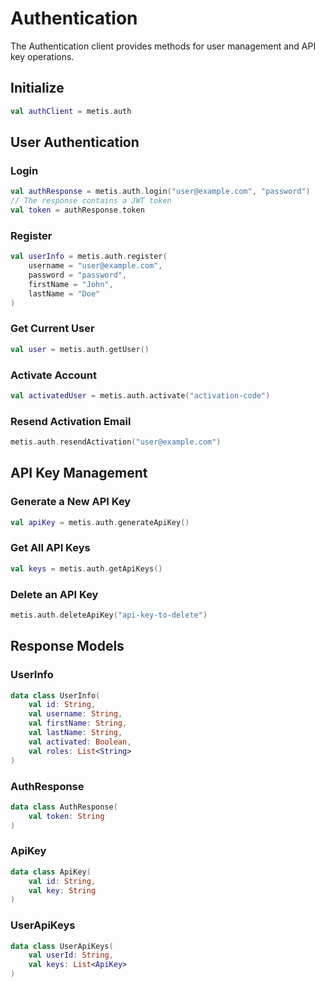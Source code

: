 # Authentication

The Authentication client provides methods for user management and API key operations.

## Initialize

```kotlin
val authClient = metis.auth
```

## User Authentication

### Login

```kotlin
val authResponse = metis.auth.login("user@example.com", "password")
// The response contains a JWT token
val token = authResponse.token
```

### Register

```kotlin
val userInfo = metis.auth.register(
    username = "user@example.com",
    password = "password",
    firstName = "John",
    lastName = "Doe"
)
```

### Get Current User

```kotlin
val user = metis.auth.getUser()
```

### Activate Account

```kotlin
val activatedUser = metis.auth.activate("activation-code")
```

### Resend Activation Email

```kotlin
metis.auth.resendActivation("user@example.com")
```

## API Key Management

### Generate a New API Key

```kotlin
val apiKey = metis.auth.generateApiKey()
```

### Get All API Keys

```kotlin
val keys = metis.auth.getApiKeys()
```

### Delete an API Key

```kotlin
metis.auth.deleteApiKey("api-key-to-delete")
```

## Response Models

### UserInfo

```kotlin
data class UserInfo(
    val id: String,
    val username: String,
    val firstName: String,
    val lastName: String,
    val activated: Boolean,
    val roles: List<String>
)
```

### AuthResponse

```kotlin
data class AuthResponse(
    val token: String
)
```

### ApiKey

```kotlin
data class ApiKey(
    val id: String,
    val key: String
)
```

### UserApiKeys

```kotlin
data class UserApiKeys(
    val userId: String,
    val keys: List<ApiKey>
)
```
